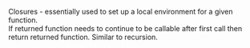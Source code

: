 Closures - essentially used to set up a local environment for a given function. <br />
If returned function needs to continue to be callable after first call then return returned function. Similar to recursion.